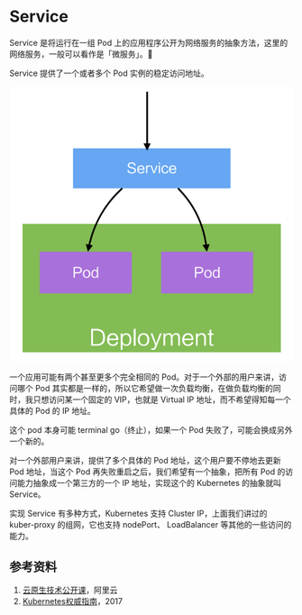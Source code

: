 # Service

Service 是将运行在一组 Pod 上的应用程序公开为网络服务的抽象方法，这里的网络服务，一般可以看作是「微服务」。

Service 提供了一个或者多个 Pod 实例的稳定访问地址。

<div align=center><img src="./images/kubernetes-core-concepts-service-01.png"></div>

一个应用可能有两个甚至更多个完全相同的 Pod。对于一个外部的用户来讲，访问哪个 Pod 其实都是一样的，所以它希望做一次负载均衡，在做负载均衡的同时，我只想访问某一个固定的 VIP，也就是 Virtual IP 地址，而不希望得知每一个具体的 Pod 的 IP 地址。

这个 pod 本身可能 terminal go（终止），如果一个 Pod 失败了，可能会换成另外一个新的。

对一个外部用户来讲，提供了多个具体的 Pod 地址，这个用户要不停地去更新 Pod 地址，当这个 Pod 再失败重启之后，我们希望有一个抽象，把所有 Pod 的访问能力抽象成一个第三方的一个 IP 地址，实现这个的 Kubernetes 的抽象就叫 Service。

实现 Service 有多种方式，Kubernetes 支持 Cluster IP，上面我们讲过的 kuber-proxy 的组网，它也支持 nodePort、 LoadBalancer 等其他的一些访问的能力。

## 参考资料

1. [云原生技术公开课](https://edu.aliyun.com/roadmap/cloudnative)，阿里云
2. [Kubernetes权威指南](https://book.douban.com/subject/27112874/)，2017



